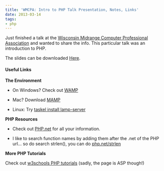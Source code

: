 ```yaml
---
title: 'WMCPA: Intro to PHP Talk Presentation, Notes, Links'
date: 2013-03-14
tags:
- php
---
```

Just finished a talk at the [Wisconsin Midrange Computer Professional Association](http://www.wmcpa.org/) and wanted to share the info.  This particular talk was an introduction to PHP.

<!--more-->

The slides can be downloaded [Here](/uploads/2013/WMCPA-Intro-PHP.pdf).

#### Useful Links

**The Environment**

  * On Windows?  Check out [WAMP](http://www.wampserver.com/en/)

  * Mac?  Download [MAMP](http://www.mamp.info/en/index.html)

  * Linux: Try [taskel install lamp-server](https://www.google.com/?q=tasksel%20install%20lamp-server)

**PHP Resources**

  * Check out [PHP.net](http://php.net) for all your information.

  * I like to search function names by adding them after the .net of the PHP url... so do search strlen(), you can do [php.net/strlen](http://php.net/strlen)

**More PHP Tutorials**

Check out [w3schools PHP tutorials](http://www.w3schools.com/php/default.asp)  (sadly, the page is ASP though!)
